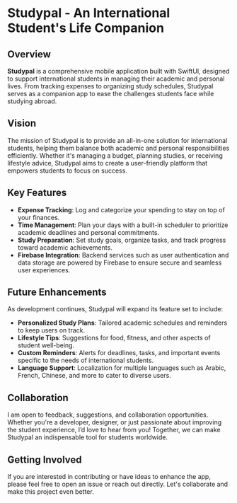 # Studypal - An International Student's Life Companion

## Overview
**Studypal** is a comprehensive mobile application built with SwiftUI, designed to support international students in managing their academic and personal lives. From tracking expenses to organizing study schedules, Studypal serves as a companion app to ease the challenges students face while studying abroad.

## Vision
The mission of Studypal is to provide an all-in-one solution for international students, helping them balance both academic and personal responsibilities efficiently. Whether it's managing a budget, planning studies, or receiving lifestyle advice, Studypal aims to create a user-friendly platform that empowers students to focus on success.

## Key Features
- **Expense Tracking**: Log and categorize your spending to stay on top of your finances.
- **Time Management**: Plan your days with a built-in scheduler to prioritize academic deadlines and personal commitments.
- **Study Preparation**: Set study goals, organize tasks, and track progress toward academic achievements.
- **Firebase Integration**: Backend services such as user authentication and data storage are powered by Firebase to ensure secure and seamless user experiences.
  
## Future Enhancements
As development continues, Studypal will expand its feature set to include:
- **Personalized Study Plans**: Tailored academic schedules and reminders to keep users on track.
- **Lifestyle Tips**: Suggestions for food, fitness, and other aspects of student well-being.
- **Custom Reminders**: Alerts for deadlines, tasks, and important events specific to the needs of international students.
- **Language Support**: Localization for multiple languages such as Arabic, French, Chinese, and more to cater to diverse users.


## Collaboration
I am open to feedback, suggestions, and collaboration opportunities. Whether you're a developer, designer, or just passionate about improving the student experience, I’d love to hear from you! Together, we can make Studypal an indispensable tool for students worldwide.

## Getting Involved
If you are interested in contributing or have ideas to enhance the app, please feel free to open an issue or reach out directly. Let's collaborate and make this project even better.

